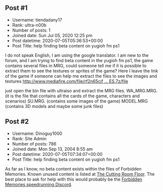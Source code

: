 ## Post #1
- Username: tiendadany17
- Rank: ultra-n00b
- Number of posts: 1
- Joined date: Sun Jul 05, 2020 12:25 pm
- Post datetime: 2020-07-05T05:36:53+00:00
- Post Title: help finding beta content on yugioh fm ps1

I do not speak English, I am using the google translator.
I am new to the forum, and I am trying to find beta content in the yugioh fm ps1, the game contains several files in MRG, could someone tell me if it is possible to extract them to see the textures or sprites of the game?
Here I leave the link of the game if someone can help me extract the files to see the images and textures
[http://www.mediafire.com/file/rf2n65cif ... ES.7z/file](http://www.mediafire.com/file/rf2n65cifrw5xad/YU-GI-OH_JAPONES.7z/file)

just open the bin file with ultraiso and extract the MRG files.
WA_MRG.MRG. (it is the file that contains all the cards of the game, characters and scenarios)
SU.MRG. (contains some images of the game)
MODEL.MRG (contains 3D models and maybe some junk files)
## Post #2
- Username: Dinoguy1000
- Rank: Site Admin
- Number of posts: 786
- Joined date: Mon Sep 13, 2004 8:55 am
- Post datetime: 2020-07-05T07:34:07+00:00
- Post Title: help finding beta content on yugioh fm ps1

As far as I know, no beta content exists within the files of Forbidden Memories. Known unused content is listed at [The Cutting Room Floor](https://tcrf.net/Yu-Gi-Oh!_Forbidden_Memories). The best place to ask for help with this would probably be the [Forbidden Memories speedrunning Discord](https://discord.gg/ygofm).
